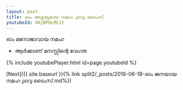```yaml
---
layout: post
title: ഓം അദൃശ്യമായ നമഹ ൧൦൮ ടൈംസ്
youtubeId: 6KjBPHLMC1Y
---
```

 
 
 ഓം മനോജാവായ നമഹ 
 
 -  ആർക്കാണ് മനസ്സിന്റെ വേഗത 
 
  
 
  
 
 
 
 
 
 


{% include youtubePlayer.html id=page.youtubeId %}
 
[Next]({{ site.baseurl }}{% link  split2/_posts/2016-06-18-ഓം ജനയായ നമഹ ൧൦൮ ടൈംസ്.md%})
 
